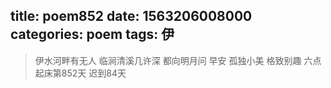 title: poem852
date: 1563206008000
categories: poem
tags: 伊
---
> 伊水河畔有无人
临涧清溪几许深
都向明月问
早安
孤独小美
格致别趣
六点起床第852天 迟到84天